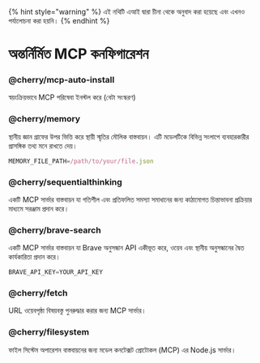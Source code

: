 
{% hint style="warning" %}
এই নথিটি এআই দ্বারা চীনা থেকে অনুবাদ করা হয়েছে এবং এখনও পর্যালোচনা করা হয়নি।
{% endhint %}

# অন্তর্নির্মিত MCP কনফিগারেশন

### @cherry/mcp-auto-install

স্বয়ংক্রিয়ভাবে MCP পরিষেবা ইনস্টল করে (বেটা সংস্করণ)

### @cherry/memory

স্থানীয় জ্ঞান গ্রাফের উপর ভিত্তি করে স্থায়ী স্মৃতির মৌলিক বাস্তবায়ন। এটি মডেলটিকে বিভিন্ন সংলাপে ব্যবহারকারীর প্রাসঙ্গিক তথ্য মনে রাখতে দেয়।

```typescript
MEMORY_FILE_PATH=/path/to/your/file.json
```

### @cherry/sequentialthinking

একটি MCP সার্ভার বাস্তবায়ন যা গতিশীল এবং প্রতিফলিত সমস্যা সমাধানের জন্য কাঠামোগত চিন্তাভাবনা প্রক্রিয়ার মাধ্যমে সরঞ্জাম প্রদান করে।

### @cherry/brave-search

একটি MCP সার্ভার বাস্তবায়ন যা Brave অনুসন্ধান API একীভূত করে, ওয়েব এবং স্থানীয় অনুসন্ধানের দ্বৈত কার্যকারিতা প্রদান করে।

```typescript
BRAVE_API_KEY=YOUR_API_KEY
```

### @cherry/fetch

URL ওয়েবপৃষ্ঠা বিষয়বস্তু পুনরুদ্ধার করার জন্য MCP সার্ভার।

### @cherry/filesystem

ফাইল সিস্টেম অপারেশন বাস্তবায়নের জন্য মডেল কনটেক্সট প্রোটোকল (MCP) এর Node.js সার্ভার।